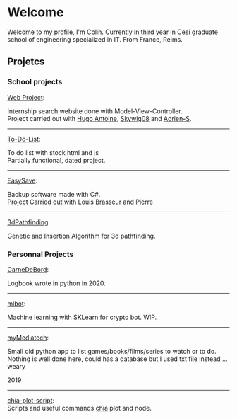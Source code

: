 # Welcome

Welcome to my profile, I'm Colin. 
Currently in third year in Cesi graduate school of engineering specialized in IT. From France, Reims.

## Projetcs

### School projects

[Web Project](https://github.com/ColinHmrl/Projet-Web):  

Internship search website done with Model-View-Controller.  
Project carried out with [Hugo Antoine](https://github.com/Hugo-Antoine), [Skywig08](https://github.com/Skywig08) and [Adrien-S](https://github.com/Adrien-S).

---

[To-Do-List](https://github.com/ColinHmrl/to-do):  

To do list with stock html and js  
Partially functional, dated project.

---

[EasySave](https://github.com/ColinHmrl/EasySave):  

Backup software made with C#.  
Project Carried out with [Louis Brasseur](https://github.com/louisbrasseur) and [Pierre](https://github.com/Pierree-A)


---

[3dPathfinding](https://github.com/ColinHmrl/3dPathfinding):  

Genetic and Insertion Algorithm for 3d pathfinding.

### Personnal Projects

[CarneDeBord](https://github.com/ColinHmrl/CarnetDeBord):

Logbook wrote in python in 2020.

---

[mlbot](https://github.com/ColinHmrl/mlbot):  

Machine learning with SKLearn for crypto bot. WIP.

---

[myMediatech](https://github.com/ColinHmrl/myMediatech):  

Small old python app to list games/books/films/series to watch or to do. Nothing is well done here, could has a database but I used txt file instead ... weary  

2019  

---


[chia-plot-script](https://github.com/ColinHmrl/chia-plot-script):  
Scripts and useful commands [chia](https://github.com/Chia-Network) plot and node.
